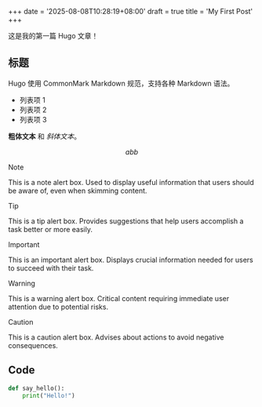 +++
date = '2025-08-08T10:28:19+08:00'
draft = true
title = 'My First Post'
+++


这是我的第一篇 Hugo 文章！

## 标题

Hugo 使用 CommonMark Markdown 规范，支持各种 Markdown 语法。

- 列表项 1
- 列表项 2
- 列表项 3

**粗体文本** 和 *斜体文本*。

$$
a bb
$$


> [!NOTE]
> This is a note alert box. Used to display useful information that users should be aware of, even when skimming content.

> [!TIP]
> This is a tip alert box. Provides suggestions that help users accomplish a task better or more easily.

> [!IMPORTANT]
> This is an important alert box. Displays crucial information needed for users to succeed with their task.

> [!WARNING]
> This is a warning alert box. Critical content requiring immediate user attention due to potential risks.

> [!CAUTION]
> This is a caution alert box. Advises about actions to avoid negative consequences.


## Code

```python {filename="hello.py"}
def say_hello():
    print("Hello!")
```


